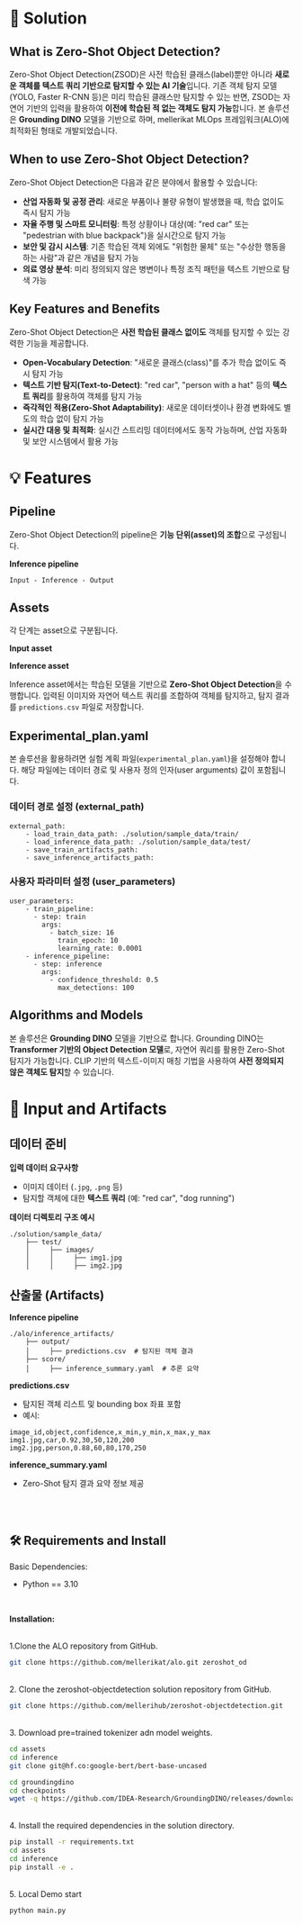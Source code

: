 # 📖 Solution

## What is Zero-Shot Object Detection?

Zero-Shot Object Detection(ZSOD)은 사전 학습된 클래스(label)뿐만 아니라 **새로운 객체를 텍스트 쿼리 기반으로 탐지할 수 있는 AI 기술**입니다. 기존 객체 탐지 모델(YOLO, Faster R-CNN 등)은 미리 학습된 클래스만 탐지할 수 있는 반면, ZSOD는 자연어 기반의 입력을 활용하여 **이전에 학습된 적 없는 객체도 탐지 가능**합니다. 본 솔루션은 **Grounding DINO** 모델을 기반으로 하며, mellerikat MLOps 프레임워크(ALO)에 최적화된 형태로 개발되었습니다.

## When to use Zero-Shot Object Detection?

Zero-Shot Object Detection은 다음과 같은 분야에서 활용할 수 있습니다:

- **산업 자동화 및 공정 관리**: 새로운 부품이나 불량 유형이 발생했을 때, 학습 없이도 즉시 탐지 가능
- **자율 주행 및 스마트 모니터링**: 특정 상황이나 대상(예: "red car" 또는 "pedestrian with blue backpack")을 실시간으로 탐지 가능
- **보안 및 감시 시스템**: 기존 학습된 객체 외에도 "위험한 물체" 또는 "수상한 행동을 하는 사람"과 같은 개념을 탐지 가능
- **의료 영상 분석**: 미리 정의되지 않은 병변이나 특정 조직 패턴을 텍스트 기반으로 탐색 가능

## Key Features and Benefits

Zero-Shot Object Detection은 **사전 학습된 클래스 없이도** 객체를 탐지할 수 있는 강력한 기능을 제공합니다.

- **Open-Vocabulary Detection**: "새로운 클래스(class)"를 추가 학습 없이도 즉시 탐지 가능
- **텍스트 기반 탐지(Text-to-Detect)**: "red car", "person with a hat" 등의 **텍스트 쿼리**를 활용하여 객체를 탐지 가능
- **즉각적인 적용(Zero-Shot Adaptability)**: 새로운 데이터셋이나 환경 변화에도 별도의 학습 없이 탐지 가능
- **실시간 대응 및 최적화**: 실시간 스트리밍 데이터에서도 동작 가능하며, 산업 자동화 및 보안 시스템에서 활용 가능

# 💡 Features

## Pipeline

Zero-Shot Object Detection의 pipeline은 **기능 단위(asset)의 조합**으로 구성됩니다.


**Inference pipeline**
```
Input - Inference - Output
```

## Assets

각 단계는 asset으로 구분됩니다.

**Input asset**


**Inference asset**

Inference asset에서는 학습된 모델을 기반으로 **Zero-Shot Object Detection**을 수행합니다. 입력된 이미지와 자연어 텍스트 쿼리를 조합하여 객체를 탐지하고, 탐지 결과를 `predictions.csv` 파일로 저장합니다.

## Experimental_plan.yaml

본 솔루션을 활용하려면 실험 계획 파일(`experimental_plan.yaml`)을 설정해야 합니다. 해당 파일에는 데이터 경로 및 사용자 정의 인자(user arguments) 값이 포함됩니다.

### 데이터 경로 설정 (external_path)
```
external_path:
    - load_train_data_path: ./solution/sample_data/train/
    - load_inference_data_path: ./solution/sample_data/test/
    - save_train_artifacts_path:
    - save_inference_artifacts_path:
```

### 사용자 파라미터 설정 (user_parameters)
```
user_parameters:
    - train_pipeline:
      - step: train
        args:
          - batch_size: 16
            train_epoch: 10
            learning_rate: 0.0001
    - inference_pipeline:
      - step: inference
        args:
          - confidence_threshold: 0.5
            max_detections: 100
```

## Algorithms and Models

본 솔루션은 **Grounding DINO** 모델을 기반으로 합니다. Grounding DINO는 **Transformer 기반의 Object Detection 모델**로, 자연어 쿼리를 활용한 Zero-Shot 탐지가 가능합니다. CLIP 기반의 텍스트-이미지 매칭 기법을 사용하여 **사전 정의되지 않은 객체도 탐지**할 수 있습니다.

# 📂 Input and Artifacts

## 데이터 준비

**입력 데이터 요구사항**
- 이미지 데이터 (`.jpg`, `.png` 등)
- 탐지할 객체에 대한 **텍스트 쿼리** (예: "red car", "dog running")

**데이터 디렉토리 구조 예시**
```
./solution/sample_data/
    ├── test/
    │     ├── images/
    │     │     ├── img1.jpg
    │     │     ├── img2.jpg
```

## 산출물 (Artifacts)


**Inference pipeline**
```
./alo/inference_artifacts/
    ├── output/
    │     ├── predictions.csv  # 탐지된 객체 결과
    ├── score/
    │     ├── inference_summary.yaml  # 추론 요약
```

**predictions.csv**
- 탐지된 객체 리스트 및 bounding box 좌표 포함
- 예시:
```
image_id,object,confidence,x_min,y_min,x_max,y_max
img1.jpg,car,0.92,30,50,120,200
img2.jpg,person,0.88,60,80,170,250
```

**inference_summary.yaml**
- Zero-Shot 탐지 결과 요약 정보 제공


<br>
<br>


## :hammer_and_wrench:  Requirements and Install 

Basic Dependencies:

* Python == 3.10
<br>

**Installation:**

<br>
1.Clone the ALO repository from GitHub.

```bash
git clone https://github.com/mellerikat/alo.git zeroshot_od
```

<br>
2. Clone the zeroshot-objectdetection solution repository from GitHub.

```bash
git clone https://github.com/mellerihub/zeroshot-objectdetection.git
```

<br>
3. Download pre=trained tokenizer adn model weights.

```bash
cd assets
cd inference
git clone git@hf.co:google-bert/bert-base-uncased

cd groundingdino
cd checkpoints
wget -q https://github.com/IDEA-Research/GroundingDINO/releases/download/v0.1.0-alpha/groundingdino_swint_ogc.pth
```

<br>
4. Install the required dependencies in the solution directory.

```bash
pip install -r requirements.txt
cd assets
cd inference
pip install -e .
```

<br>
5. Local Demo start

```bash
python main.py
```

